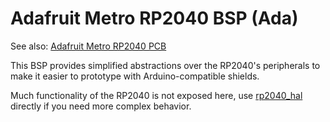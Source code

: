 # Adafruit Metro RP2040 BSP (Ada)

See also: [Adafruit Metro RP2040 PCB](https://github.com/adafruit/Adafruit-Metro-RP2040-PCB)

This BSP provides simplified abstractions over the RP2040's peripherals to make
it easier to prototype with Arduino-compatible shields.

Much functionality of the RP2040 is not exposed here, use
[rp2040_hal](https://github.com/JeremyGrosser/rp2040_hal) directly if you need
more complex behavior.
